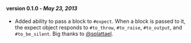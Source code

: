 #### version 0.1.0 - *May 23, 2013*
* Added ability to pass a block to `#expect`. When a block is passed to it, the expect object responds
to `#to_throw`, `#to_raise`, `#to_output`, and `#to_be_silent`. Big thanks to
[@splattael](https://github.com/splattael).
